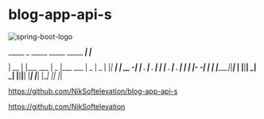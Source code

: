 # blog-app-api-s



![spring-boot-logo](https://user-images.githubusercontent.com/122023966/212685305-a2087bb3-13ba-4e65-bf3d-7b8deb48695b.png)







  _____ _            _____            _____ _____ _____| |_____ 

| __  | |___ ___   |  _  |___ ___   |  _  |  _  |     |_|   __|
| __ -| | . | . |  |     | . | . |  |     |   __|-   -| |__   |
|_____|_|___|_  |  |__|__|  _|  _|  |__|__|__|  |_____| |_____|
            |___|        |_| |_|                              

                                                                                     






https://github.com/NikSoftelevation/blog-app-api-s

https://github.com/NikSoftelevation
